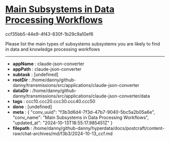 # [Main Subsystems in Data Processing Workflows](https://claude.ai/chat/f3b3d6d4-7f3d-47b7-9040-5bc5a2b05a6e)

ccf35bb5-44e9-4f43-830f-1b29c9a10ef6

Please list the main types of subsystems subsystems you are likely to find in data and knowledge processing workflows

---

* **appName** : claude-json-converter
* **appPath** : claude-json-converter
* **subtask** : [undefined]
* **rootDir** : /home/danny/github-danny/transmissions/src/applications/claude-json-converter
* **dataDir** : /home/danny/github-danny/transmissions/src/applications/claude-json-converter/data
* **tags** : ccc10.ccc20.ccc30.ccc40.ccc50
* **done** : [undefined]
* **meta** : {
  "conv_uuid": "f3b3d6d4-7f3d-47b7-9040-5bc5a2b05a6e",
  "conv_name": "Main Subsystems in Data Processing Workflows",
  "updated_at": "2024-10-13T18:55:17.985451Z"
}
* **filepath** : /home/danny/github-danny/hyperdata/docs/postcraft/content-raw/chat-archives/md/f3b3/2024-10-13_ccf.md